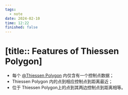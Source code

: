 ```yaml
---
tags:
  - note
date: 2024-02-10
time: 12:22
finished: false
---
```


# [title:: Features of Thiessen Polygon]

- 每个 [@Thiessen Polygon](@thiessenpolygon.md) 内仅含有一个控制点数据；
- Thiessen Polygon 内的点到相应控制点到距离最近；
- 位于 Thiessen Polygon上的点到其两边控制点到距离相等。
